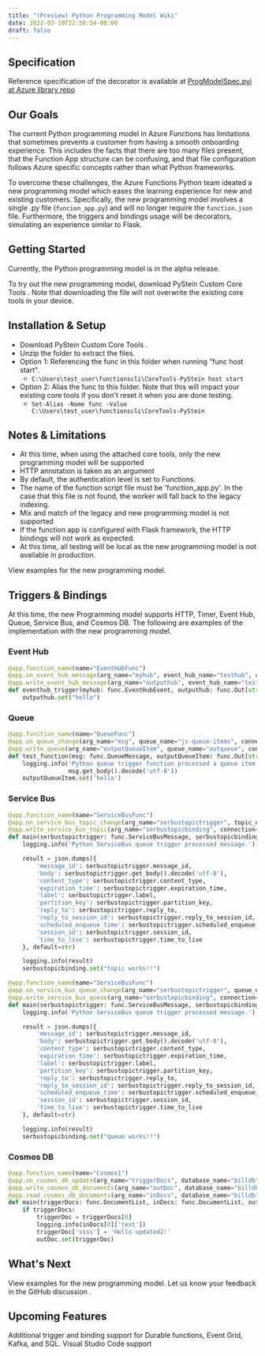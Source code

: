 ```yaml
---
title: "(Preview) Python Programming Model Wiki"
date: 2022-03-10T22:58:54-08:00
draft: false
---
```


## Specification
Reference specification of the decorator is available at [ProgModelSpec.pyi at Azure library repo](https://github.com/Azure/azure-functions-python-library/blob/dev/docs/ProgModelSpec.pyi)

## Our Goals
The current Python programming model in Azure Functions has limitations that sometimes prevents a customer from having a smooth onboarding experience. This includes the facts that there are too many files present, that the Function App structure can be confusing, and that file configuration follows Azure specific concepts rather than what Python frameworks.

To overcome these challenges, the Azure Functions Python team ideated a new programming model which eases the learning experience for new and existing customers. Specifically, the new programming model involves a single .py file (`funcion_app.py`) and will no longer require the `function.json` file. Furthermore, the triggers and bindings usage will be decorators, simulating an experience similar to Flask.

## Getting Started
Currently, the Python programming model is in the alpha release.

To try out the new programming model, download PyStein Custom Core Tools . Note that downloading the file will not overwrite the existing core tools in your device.

## Installation & Setup
- Download PyStein Custom Core Tools .
- Unzip the folder to extract the files.
- Option 1: Referencing the func in this folder when running "func host start".
  - `C:\Users\test_user\functionscli\CoreTools-PyStein host start`
- Option 2: Alias the func to this folder. Note that this will impact your existing core tools if you don't reset it when you are done testing.
  - `Set-Alias -Name func -Value C:\Users\test_user\functionscli\CoreTools-PyStein`

## Notes & Limitations
- At this time, when using the attached core tools, only the new programming model will be supported
- HTTP annotation is taken as an argument
- By default, the authentication level is set to Functions.
- The name of the function script file must be 'function_app.py'. In the case that this file is not found, the worker will fall back to the legacy indexing.
- Mix and match of the legacy and new programming model is not supported
- If the function app is configured with Flask framework, the HTTP bindings will not work as expected.
- At this time, all testing will be local as the new programming model is not available in production.

View examples for the new programming model.

## Triggers & Bindings
At this time, the new Programming model supports HTTP, Timer, Event Hub, Queue, Service Bus, and Cosmos DB. The following are examples of the implementation with the new programming model.

### Event Hub
```python
@app.function_name(name="EventHubFunc")
@app.on_event_hub_message(arg_name="myhub", event_hub_name="testhub", connection="EHConnectionString")
@app.write_event_hub_message(arg_name="outputhub", event_hub_name="testhub", connection="EHConnectionString")
def eventhub_trigger(myhub: func.EventHubEvent, outputhub: func.Out[str]):
    outputhub.set("hello")
```

### Queue
```python
@app.function_name(name="QueueFunc")
@app.on_queue_change(arg_name="msg", queue_name="js-queue-items", connection="storageAccountConnectionString")
@app.write_queue(arg_name="outputQueueItem", queue_name="outqueue", connection="storageAccountConnectionString")
def test_function(msg: func.QueueMessage, outputQueueItem: func.Out[str]) -> None:
    logging.info('Python queue trigger function processed a queue item: %s',
                 msg.get_body().decode('utf-8'))
    outputQueueItem.set('hello')
```    

### Service Bus
```python
@app.function_name(name="ServiceBusFunc")
@app.on_service_bus_topic_change(arg_name="serbustopictrigger", topic_name="testtopic", connection="topicconnection", subscription_name="testsub")
@app.write_service_bus_topic(arg_name="serbustopicbinding", connection="topicconnection",  topic_name="testtopic", subscription_name="testsub")
def main(serbustopictrigger: func.ServiceBusMessage, serbustopicbinding: func.Out[str]) -> None:
    logging.info('Python ServiceBus queue trigger processed message.')

    result = json.dumps({
        'message_id': serbustopictrigger.message_id,
        'body': serbustopictrigger.get_body().decode('utf-8'),
        'content_type': serbustopictrigger.content_type,
        'expiration_time': serbustopictrigger.expiration_time,
        'label': serbustopictrigger.label,
        'partition_key': serbustopictrigger.partition_key,
        'reply_to': serbustopictrigger.reply_to,
        'reply_to_session_id': serbustopictrigger.reply_to_session_id,
        'scheduled_enqueue_time': serbustopictrigger.scheduled_enqueue_time,
        'session_id': serbustopictrigger.session_id,
        'time_to_live': serbustopictrigger.time_to_live
    }, default=str)

    logging.info(result)
    serbustopicbinding.set("topic works!!")
```

```python
@app.function_name(name="ServiceBusFunc")
@app.on_service_bus_queue_change(arg_name="serbustopictrigger", queue_name="inputqueue", connection="sbconnection")
@app.write_service_bus_queue(arg_name="serbustopicbinding", connection="sbconnection",  queue_name="outputqueue")
def main(serbustopictrigger: func.ServiceBusMessage, serbustopicbinding: func.Out[str]) -> None:
    logging.info('Python ServiceBus queue trigger processed message.')

    result = json.dumps({
        'message_id': serbustopictrigger.message_id,
        'body': serbustopictrigger.get_body().decode('utf-8'),
        'content_type': serbustopictrigger.content_type,
        'expiration_time': serbustopictrigger.expiration_time,
        'label': serbustopictrigger.label,
        'partition_key': serbustopictrigger.partition_key,
        'reply_to': serbustopictrigger.reply_to,
        'reply_to_session_id': serbustopictrigger.reply_to_session_id,
        'scheduled_enqueue_time': serbustopictrigger.scheduled_enqueue_time,
        'session_id': serbustopictrigger.session_id,
        'time_to_live': serbustopictrigger.time_to_live
    }, default=str)

    logging.info(result)
    serbustopicbinding.set("queue works!!")
```

### Cosmos DB
```python
@app.function_name(name="Cosmos1")
@app.on_cosmos_db_update(arg_name="triggerDocs", database_name="billdb", collection_name="billcollection", connection_string_setting="CosmosDBConnectionString", lease_collection_name="leasesstuff", create_lease_collection_if_not_exists="true")
@app.write_cosmos_db_documents(arg_name="outDoc", database_name="billdb", collection_name="outColl", connection_string_setting="CosmosDBConnectionString")
@app.read_cosmos_db_documents(arg_name="inDocs", database_name="billdb", collection_name="incoll", connection_string_setting="CosmosDBConnectionString")
def main(triggerDocs: func.DocumentList, inDocs: func.DocumentList, outDoc: func.Out[func.Document]) -> str:
    if triggerDocs:
        triggerDoc = triggerDocs[0]
        logging.info(inDocs[0]['text'])
        triggerDoc['ssss'] = 'Hello updated2!'
        outDoc.set(triggerDoc)
```

## What's Next
View examples for the new programming model.
Let us know your feedback in the GitHub discussion .

## Upcoming Features

Additional trigger and binding support for Durable functions, Event Grid, Kafka, and SQL.
Visual Studio Code support
